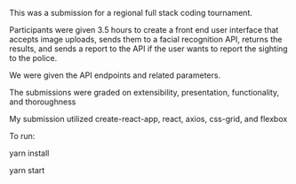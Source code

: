 
This was a submission for a regional full stack coding tournament.

Participants were given 3.5 hours to create a front end user interface
that accepts image uploads, sends them to a facial recognition API,
returns the results, and sends a report to the API if the user wants
to report the sighting to the police.

We were given the API endpoints and related parameters.

The submissions were graded on extensibility, presentation, functionality, and thoroughness


My submission utilized create-react-app, react, axios, css-grid, and flexbox


To run:

yarn install

yarn start

